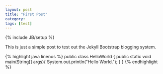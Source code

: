 ```yaml
---
layout: post
title: "First Post"
category:
tags: [test]
---
```

{% include JB/setup %}

This is just a simple post to test out the Jekyll Bootstrap blogging system.

{% highlight java linenos %}
public class HelloWorld {
  public static void main(String[] args){
    System.out.println("Hello World.");
  }
}
{% endhighlight %}
